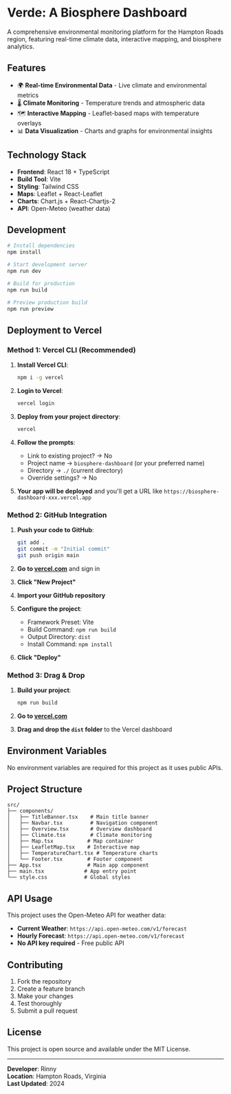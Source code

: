 # Verde: A Biosphere Dashboard

A comprehensive environmental monitoring platform for the Hampton Roads region, featuring real-time climate data, interactive mapping, and biosphere analytics.

## Features

- 🌍 **Real-time Environmental Data** - Live climate and environmental metrics
- 🌡️ **Climate Monitoring** - Temperature trends and atmospheric data
- 🗺️ **Interactive Mapping** - Leaflet-based maps with temperature overlays
- 📊 **Data Visualization** - Charts and graphs for environmental insights

## Technology Stack

- **Frontend**: React 18 + TypeScript
- **Build Tool**: Vite
- **Styling**: Tailwind CSS
- **Maps**: Leaflet + React-Leaflet
- **Charts**: Chart.js + React-Chartjs-2
- **API**: Open-Meteo (weather data)

## Development

```bash
# Install dependencies
npm install

# Start development server
npm run dev

# Build for production
npm run build

# Preview production build
npm run preview
```

## Deployment to Vercel

### Method 1: Vercel CLI (Recommended)

1. **Install Vercel CLI**:
   ```bash
   npm i -g vercel
   ```

2. **Login to Vercel**:
   ```bash
   vercel login
   ```

3. **Deploy from your project directory**:
   ```bash
   vercel
   ```

4. **Follow the prompts**:
   - Link to existing project? → No
   - Project name → `biosphere-dashboard` (or your preferred name)
   - Directory → `./` (current directory)
   - Override settings? → No

5. **Your app will be deployed** and you'll get a URL like `https://biosphere-dashboard-xxx.vercel.app`

### Method 2: GitHub Integration

1. **Push your code to GitHub**:
   ```bash
   git add .
   git commit -m "Initial commit"
   git push origin main
   ```

2. **Go to [vercel.com](https://vercel.com)** and sign in

3. **Click "New Project"**

4. **Import your GitHub repository**

5. **Configure the project**:
   - Framework Preset: Vite
   - Build Command: `npm run build`
   - Output Directory: `dist`
   - Install Command: `npm install`

6. **Click "Deploy"**

### Method 3: Drag & Drop

1. **Build your project**:
   ```bash
   npm run build
   ```

2. **Go to [vercel.com](https://vercel.com)**

3. **Drag and drop the `dist` folder** to the Vercel dashboard

## Environment Variables

No environment variables are required for this project as it uses public APIs.

## Project Structure

```
src/
├── components/
│   ├── TitleBanner.tsx    # Main title banner
│   ├── Navbar.tsx         # Navigation component
│   ├── Overview.tsx       # Overview dashboard
│   ├── Climate.tsx        # Climate monitoring
│   ├── Map.tsx           # Map container
│   ├── LeafletMap.tsx    # Interactive map
│   ├── TemperatureChart.tsx # Temperature charts
│   └── Footer.tsx        # Footer component
├── App.tsx               # Main app component
├── main.tsx             # App entry point
└── style.css            # Global styles
```

## API Usage

This project uses the Open-Meteo API for weather data:
- **Current Weather**: `https://api.open-meteo.com/v1/forecast`
- **Hourly Forecast**: `https://api.open-meteo.com/v1/forecast`
- **No API key required** - Free public API

## Contributing

1. Fork the repository
2. Create a feature branch
3. Make your changes
4. Test thoroughly
5. Submit a pull request

## License

This project is open source and available under the MIT License.

---

**Developer**: Rinny  
**Location**: Hampton Roads, Virginia  
**Last Updated**: 2024

